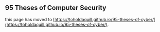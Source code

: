 ## 95 Theses of Computer Security

this page has moved to [https://toholdaquill.github.io/95-theses-of-cyber/](https://toholdaquill.github.io/95-theses-of-cyber/).

